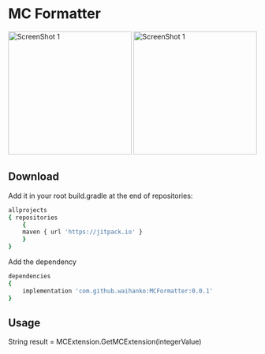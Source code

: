 # MC Formatter
 <img src="https://github.com/waihanko/MCFormatter/blob/master/Screenshot_1.png" alt="ScreenShot 1" width="250"/>  <img src="https://github.com/waihanko/MCFormatter/blob/master/Screenshot_2.png" alt="ScreenShot 1" width="250"/> 
## Download
Add it in your root build.gradle at the end of repositories:
```bash
allprojects 
{ repositories 
    {
	maven { url 'https://jitpack.io' }
    }
}
  ```

Add the dependency
```bash
dependencies
{
	implementation 'com.github.waihanko:MCFormatter:0.0.1'
}
  ```

## Usage
String result = MCExtension.GetMCExtension(integerValue)
